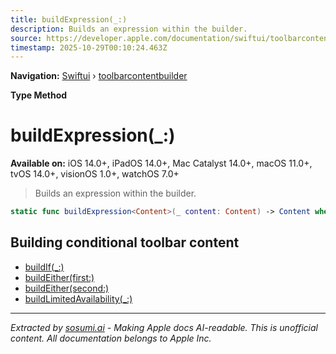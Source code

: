 ```yaml
---
title: buildExpression(_:)
description: Builds an expression within the builder.
source: https://developer.apple.com/documentation/swiftui/toolbarcontentbuilder/buildexpression(_:)
timestamp: 2025-10-29T00:10:24.463Z
---
```


**Navigation:** [Swiftui](/documentation/swiftui) › [toolbarcontentbuilder](/documentation/swiftui/toolbarcontentbuilder)

**Type Method**

# buildExpression(_:)

**Available on:** iOS 14.0+, iPadOS 14.0+, Mac Catalyst 14.0+, macOS 11.0+, tvOS 14.0+, visionOS 1.0+, watchOS 7.0+

> Builds an expression within the builder.

```swift
static func buildExpression<Content>(_ content: Content) -> Content where Content : CustomizableToolbarContent
```

## Building conditional toolbar content

- [buildIf(_:)](/documentation/swiftui/toolbarcontentbuilder/buildif(_:))
- [buildEither(first:)](/documentation/swiftui/toolbarcontentbuilder/buildeither(first:))
- [buildEither(second:)](/documentation/swiftui/toolbarcontentbuilder/buildeither(second:))
- [buildLimitedAvailability(_:)](/documentation/swiftui/toolbarcontentbuilder/buildlimitedavailability(_:))

---

*Extracted by [sosumi.ai](https://sosumi.ai) - Making Apple docs AI-readable.*
*This is unofficial content. All documentation belongs to Apple Inc.*
